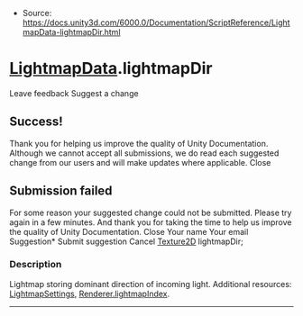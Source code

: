 * Source: https://docs.unity3d.com/6000.0/Documentation/ScriptReference/LightmapData-lightmapDir.html

#  [LightmapData](https://docs.unity3d.com/6000.0/Documentation/ScriptReference/LightmapData.html).lightmapDir
Leave feedback
Suggest a change
## Success!
Thank you for helping us improve the quality of Unity Documentation. Although we cannot accept all submissions, we do read each suggested change from our users and will make updates where applicable.
Close
## Submission failed
For some reason your suggested change could not be submitted. Please <a>try again</a> in a few minutes. And thank you for taking the time to help us improve the quality of Unity Documentation.
Close
Your name Your email Suggestion* Submit suggestion
Cancel
[Texture2D](https://docs.unity3d.com/6000.0/Documentation/ScriptReference/Texture2D.html) lightmapDir; 
### Description
Lightmap storing dominant direction of incoming light.
Additional resources: [LightmapSettings](https://docs.unity3d.com/6000.0/Documentation/ScriptReference/LightmapSettings.html), [Renderer.lightmapIndex](https://docs.unity3d.com/6000.0/Documentation/ScriptReference/Renderer-lightmapIndex.html).
* * *
